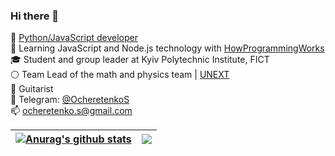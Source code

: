 ### Hi there 👋
 
🔭 [Python/JavaScript developer](https://github.com/SergeyOcheretenko)  
🌱 Learning JavaScript and Node.js technology with [HowProgrammingWorks](https://www.github.com/HowProgrammingWorks)  
🎓 Student and group leader at Kyiv Polytechnic Institute, FICT   
⚪ Team Lead of the math and physics team | [UNEXT](https://unext.in.ua)   
🎸 Guitarist  
💬 Telegram: [@OcheretenkoS](https://telegram.me/OcheretenkoS)    
📫 [ocheretenko.s@gmail.com](mailto:ocheretenko.s@gmail.com)    
<!-- 📺 Resume -->

| <a href="https://github.com/anuraghazra/github-readme-stats"><img align="center" src="https://github-readme-stats.vercel.app/api?username=SergeyOcheretenko&hide=issues,contribs&count_private=true&show_icons=true&theme=buefy&hide_border=true" alt="Anurag's github stats" /></a> | <a href="https://github.com/anuraghazra/github-readme-stats"><img align="center" src="https://github-readme-stats.vercel.app/api/top-langs/?username=SergeyOcheretenko&layout=compact&hide_border=true&theme=buefy" /></a> |
| ------------- | ------------- |

<!--
**SergeyOcheretenko/SergeyOcheretenko** is a ✨ _special_ ✨ repository because its `README.md` (this file) appears on your GitHub profile.

Here are some ideas to get you started:

- 🔭 I’m currently working on ...
- 🌱 I’m currently learning ...
- 👯 I’m looking to collaborate on ...
- 🤔 I’m looking for help with ...
- 💬 Ask me about ...
- 📫 How to reach me: ...
- 😄 Pronouns: ...
- ⚡ Fun fact: ...
-->
